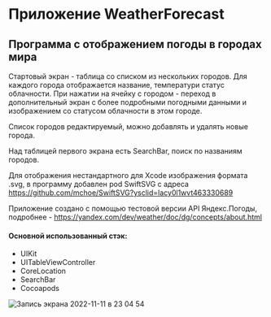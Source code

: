 # Приложение WeatherForecast

## Программа с отображением погоды в городах мира

Стартовый экран - таблица со списком из нескольких городов. Для каждого города отображается название, температури  статус облачности. 
При нажатии на ячейку с городом - переход в дополнительный экран с более подробными погодными данными и изображением со статусом облачности в этом городе.

Список городов редактируемый, можно добавлять и удалять новые города.

Над таблицей первого экрана есть SearchBar, поиск по названиям городов.

Для отображения нестандартного для Xcode изображения формата .svg, в программу добавлен pod SwiftSVG с адреса https://github.com/mchoe/SwiftSVG?ysclid=lacy0l1wvt463330689

Приложение создано с помощью тестовой версии API Яндекс.Погоды, подробнее - https://yandex.com/dev/weather/doc/dg/concepts/about.html

#### Основной использованный стэк: 
- UIKit
- UITableViewController
- CoreLocation
- SearchBar 
- Cocoapods

![Запись экрана 2022-11-11 в 23 04 54](https://user-images.githubusercontent.com/95984296/201424117-7eb5da94-df9e-4311-bcaf-dbe5aacd4c53.gif)

